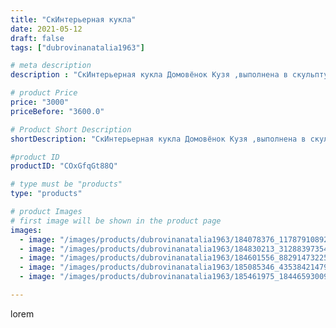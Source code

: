 ```yaml
---
title: "СкИнтерьерная кукла"
date: 2021-05-12
draft: false
tags: ["dubrovinanatalia1963"]

# meta description
description : "СкИнтерьерная кукла Домовёнок Кузя ,выполнена в скульптурно//-текстильной технике,ручная работа."

# product Price
price: "3000"
priceBefore: "3600.0"

# Product Short Description
shortDescription: "СкИнтерьерная кукла Домовёнок Кузя ,выполнена в скульптурно//-текстильной технике,ручная работа."

#product ID
productID: "COxGfqGt88Q"

# type must be "products"
type: "products"

# product Images
# first image will be shown in the product page
images:
  - image: "/images/products/dubrovinanatalia1963/184078376_1178791089227903_2314726350194424448_n.jpg"
  - image: "/images/products/dubrovinanatalia1963/184830213_312883973549371_8146981346353691339_n.jpg"
  - image: "/images/products/dubrovinanatalia1963/184601556_882914732258518_1956891785361336174_n.jpg"
  - image: "/images/products/dubrovinanatalia1963/185085346_4353842147959714_7427501640763875864_n.jpg"
  - image: "/images/products/dubrovinanatalia1963/185461975_184465930097827_1484617368118744277_n.jpg"

---
```

lorem

